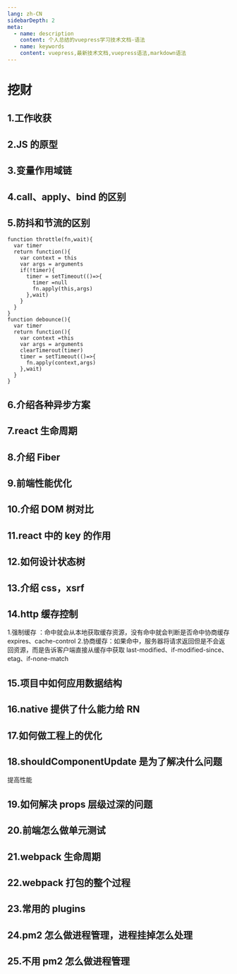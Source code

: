 ```yaml
---
lang: zh-CN
sidebarDepth: 2
meta:
  - name: description
    content: 个人总结的vuepress学习技术文档-语法
  - name: keywords
    content: vuepress,最新技术文档,vuepress语法,markdown语法
---
```


# 挖财

## 1.工作收获

## 2.JS 的原型

## 3.变量作用域链

## 4.call、apply、bind 的区别

## 5.防抖和节流的区别
```
function throttle(fn,wait){
  var timer
  return function(){
    var context = this
    var args = arguments
    if(!timer){
      timer = setTimeout(()=>{
        timer =null
        fn.apply(this,args)
      },wait)
    }
  }
}
function debounce(){
  var timer
  return function(){
    var context =this
    var args = arguments
    clearTimerout(timer)
    timer = setTimeout(()=>{
      fn.apply(context,args)
    },wait)
  }
}
```

## 6.介绍各种异步方案

## 7.react 生命周期

## 8.介绍 Fiber

## 9.前端性能优化

## 10.介绍 DOM 树对比

## 11.react 中的 key 的作用

## 12.如何设计状态树

## 13.介绍 css，xsrf

## 14.http 缓存控制
1.强制缓存 ：命中就会从本地获取缓存资源，没有命中就会判断是否命中协商缓存 expires、cache-control
2.协商缓存：如果命中，服务器将请求返回但是不会返回资源，而是告诉客户端直接从缓存中获取 last-modified、if-modified-since、etag、if-none-match

## 15.项目中如何应用数据结构

## 16.native 提供了什么能力给 RN

## 17.如何做工程上的优化

## 18.shouldComponentUpdate 是为了解决什么问题
提高性能

## 19.如何解决 props 层级过深的问题

## 20.前端怎么做单元测试

## 21.webpack 生命周期

## 22.webpack 打包的整个过程

## 23.常用的 plugins

## 24.pm2 怎么做进程管理，进程挂掉怎么处理

## 25.不用 pm2 怎么做进程管理
